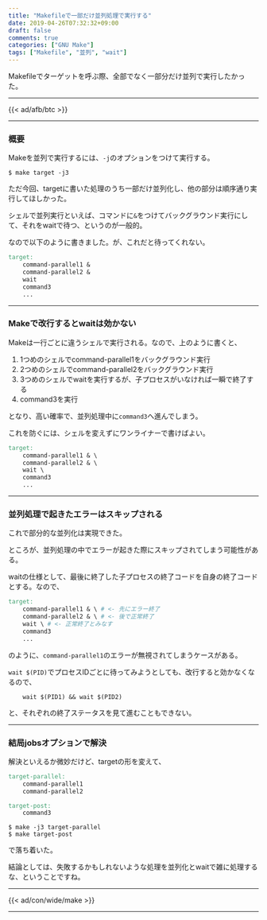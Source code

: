 ```yaml
---
title: "Makefileで一部だけ並列処理で実行する"
date: 2019-04-26T07:32:32+09:00
draft: false
comments: true
categories: ["GNU Make"]
tags: ["Makefile", "並列", "wait"]
---
```


Makefileでターゲットを呼ぶ際、全部でなく一部分だけ並列で実行したかった。

 <!--more-->

---

{{< ad/afb/btc >}}

---

### 概要

Makeを並列で実行するには、`-j`のオプションをつけて実行する。

```
$ make target -j3
```

ただ今回、targetに書いた処理のうち一部だけ並列化し、他の部分は順序通り実行してほしかった。

シェルで並列実行といえば、コマンドに`&`をつけてバックグラウンド実行にして、それをwaitで待つ、というのが一般的。

なので以下のように書きました。が、これだと待ってくれない。

```Makefile
target:
    command-parallel1 &
    command-parallel2 &
    wait
    command3
    ...
```

---

### Makeで改行するとwaitは効かない

Makeは一行ごとに違うシェルで実行される。なので、上のように書くと、

1. 1つめのシェルでcommand-parallel1をバックグラウンド実行
2. 2つめのシェルでcommand-parallel2をバックグラウンド実行
3. 3つめのシェルでwaitを実行するが、子プロセスがいなければ一瞬で終了する
4. command3を実行

となり、高い確率で、並列処理中に`command3`へ進んでしまう。

これを防ぐには、シェルを変えずにワンライナーで書けばよい。

```Makefile
target:
    command-parallel1 & \
    command-parallel2 & \
    wait \
    command3
    ...
```

---

### 並列処理で起きたエラーはスキップされる

これで部分的な並列化は実現できた。

ところが、並列処理の中でエラーが起きた際にスキップされてしまう可能性がある。

waitの仕様として、最後に終了した子プロセスの終了コードを自身の終了コードとする。なので、

```Makefile
target:
    command-parallel1 & \ # <- 先にエラー終了
    command-parallel2 & \ # <- 後で正常終了
    wait \ # <- 正常終了とみなす
    command3
    ...
```

のように、`command-parallel1`のエラーが無視されてしまうケースがある。

`wait $(PID)`でプロセスIDごとに待ってみようとしても、改行すると効かなくなるので、

```
    wait $(PID1) && wait $(PID2)
```

と、それぞれの終了ステータスを見て進むこともできない。

---

### 結局jobsオプションで解決

解決といえるか微妙だけど、targetの形を変えて、

```Makefile
target-parallel:
    command-parallel1
    command-parallel2

target-post:
    command3
```

```
$ make -j3 target-parallel
$ make target-post
```

で落ち着いた。

結論としては、失敗するかもしれないような処理を並列化とwaitで雑に処理するな、ということですね。

---

{{< ad/con/wide/make >}}

---